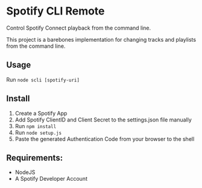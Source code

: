 # Spotify CLI Remote

Control Spotify Connect playback from the command line.

This project is a barebones implementation for changing tracks and playlists from the command line.

## Usage

Run `node scli [spotify-uri]`

## Install

1. Create a Spotify App
1. Add Spotify ClientID and Client Secret to the settings.json file manually
1. Run `npm install`
1. Run `node setup.js`
1. Paste the generated Authentication Code from your browser to the shell

## Requirements:

 - NodeJS
 - A Spotify Developer Account
